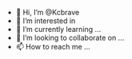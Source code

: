 - 👋 Hi, I’m @Kcbrave
- 👀 I’m interested in 
- 🌱 I’m currently learning ...
- 💞️ I’m looking to collaborate on ...
- 📫 How to reach me ...

<!---
Kcbrave/Kcbrave is a ✨ special ✨ repository because its `README.md` (this file) appears on your GitHub profile.
You can click the Preview link to take a look at your changes.
--->
